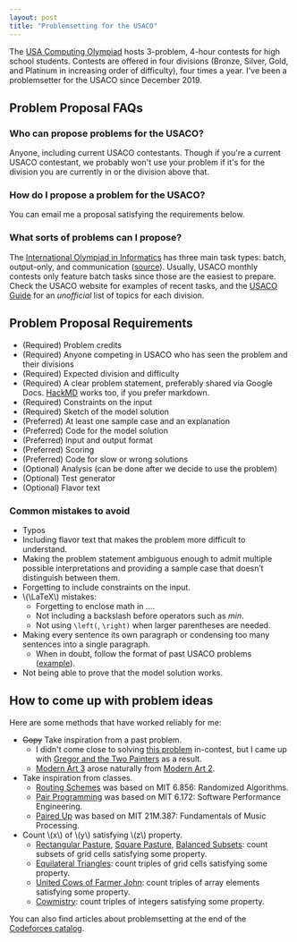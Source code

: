 ```yaml
---
layout: post
title: "Problemsetting for the USACO"
---
```


The [USA Computing Olympiad](http://www.usaco.org/) hosts 3-problem, 4-hour contests for high school students. Contests are offered in four divisions (Bronze, Silver, Gold, and Platinum in increasing order of difficulty), four times a year. I've been a problemsetter for the USACO since December 2019.

## Problem Proposal FAQs

### Who can propose problems for the USACO?

Anyone, including current USACO contestants. Though if you're a current USACO contestant, we probably won't use your problem if it's for the division you are currently in or the division above that.

### How do I propose a problem for the USACO?

You can email me a proposal satisfying the requirements below.

### What sorts of problems can I propose?

The [International Olympiad in Informatics](https://ioinformatics.org/) has three main task types: batch, output-only,
and communication ([source](https://cms.readthedocs.io/en/v1.4/Task%20types.html#standard-task-types)). Usually, USACO monthly contests only feature batch
tasks since those are the easiest to prepare. Check the USACO website
for examples of recent tasks, and the [USACO Guide](https://usaco.guide/bronze/)
for an _unofficial_ list of topics for each division.

## Problem Proposal Requirements

- (Required) Problem credits
- (Required) Anyone competing in USACO who has seen the problem and their divisions
- (Required) Expected division and difficulty
- (Required) A clear problem statement, preferably shared via Google Docs. [HackMD](https://hackmd.io/) works too, if you prefer markdown.
- (Required) Constraints on the input
- (Required) Sketch of the model solution
- (Preferred) At least one sample case and an explanation
- (Preferred) Code for the model solution
- (Preferred) Input and output format
- (Preferred) Scoring
- (Preferred) Code for slow or wrong solutions
- (Optional) Analysis (can be done after we decide to use the problem)
- (Optional) Test generator
- (Optional) Flavor text

### Common mistakes to avoid

- Typos
- Including flavor text that makes the problem more difficult to understand.
- Making the problem statement ambiguous enough to admit multiple possible interpretations and providing a sample case that doesn’t distinguish between them.
- Forgetting to include constraints on the input.
- \\(\LaTeX\\) mistakes:
  - Forgetting to enclose math in $...$.
  - Not including a backslash before operators such as $min$.
  - Not using `\left(`, `\right)` when larger parentheses are needed.
- Making every sentence its own paragraph or condensing too many sentences into a single paragraph.
  - When in doubt, follow the format of past USACO problems ([example](http://www.usaco.org/index.php?page=viewproblem2&cpid=1236)).
- Not being able to prove that the model solution works.

## How to come up with problem ideas

Here are some methods that have worked reliably for me:

- ~~Copy~~ Take inspiration from a past problem.
  - I didn't come close to solving [this problem](https://codeforces.com/contest/1392/problem/I) in-contest, but I came up with [Gregor and the Two Painters](https://codeforces.com/contest/1548/problem/E) as a result.
  - [Modern Art 3](http://www.usaco.org/index.php?page=viewproblem2&cpid=1114) arose naturally from [Modern Art 2](http://www.usaco.org/index.php?page=viewproblem2&cpid=743).
- Take inspiration from classes.
  - [Routing Schemes](http://www.usaco.org/index.php?page=viewproblem2&cpid=1141) was based on MIT 6.856: Randomized Algorithms.
  - [Pair Programming](http://www.usaco.org/index.php?page=viewproblem2&cpid=1234) was based on MIT 6.172: Software Performance Engineering.
  - [Paired Up](http://www.usaco.org/index.php?page=viewproblem2&cpid=1165) was based on MIT 21M.387: Fundamentals of Music Processing.
- Count \\(x\\) of \\(y\\) satisfying \\(z\\) property.
  - [Rectangular Pasture](http://www.usaco.org/index.php?page=viewproblem2&cpid=1063), [Square Pasture](http://www.usaco.org/index.php?page=viewproblem2&cpid=1067), [Balanced Subsets](http://www.usaco.org/index.php?page=viewproblem2&cpid=1142): count subsets of grid cells satisfying some property.
  - [Equilateral Triangles](http://www.usaco.org/index.php?page=viewproblem2&cpid=1021): count triples of grid cells satisfying some property.
  - [United Cows of Farmer John](http://www.usaco.org/index.php?page=viewproblem2&cpid=1140): count triples of array elements satisfying some property.
  - [Cowmistry](http://www.usaco.org/index.php?page=viewproblem2&cpid=1070): count triples of integers satisfying some property.

<!--  - (Unintentionally) copy a past problem.
   - [Equilateral Triangles](http://www.usaco.org/index.php?page=viewproblem2&cpid=1021) turned out to be identical to [this problem](https://atcoder.jp/contests/tenka1-2018/tasks/tenka1_2018_e). Sorry, making original problems isn't always easy ... -->

You can also find articles about problemsetting at the end of the [Codeforces catalog](https://codeforces.com/catalog).
